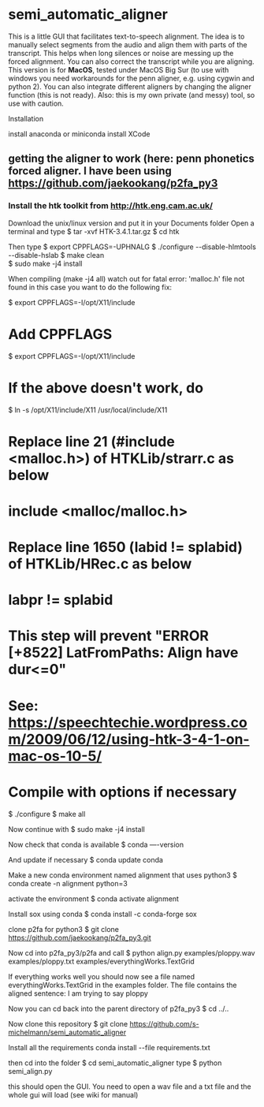 # semi_automatic_aligner
This is a little GUI that facilitates text-to-speech alignment. The idea is to manually select segments from the audio and align them with parts of the transcript. This helps when long silences or noise are messing up the forced alignment. You can also correct the transcript while you are aligning.
This version is for **MacOS**, tested under MacOS Big Sur (to use with windows you need workarounds for the penn aligner, e.g. using cygwin and python 2). You can also integrate different aligners by changing the aligner function (this is not ready). Also: this is my own private (and messy) tool, so use with caution.


Installation

install anaconda or miniconda
install XCode

## getting the aligner to work (here: penn phonetics forced aligner. I have been using https://github.com/jaekookang/p2fa_py3
### Install the htk toolkit from http://htk.eng.cam.ac.uk/
Download the unix/linux version and put it in your Documents folder
Open a terminal and type
$	tar -xvf HTK-3.4.1.tar.gz
$	cd htk

Then type
  $	export CPPFLAGS=-UPHNALG
  $ ./configure --disable-hlmtools --disable-hslab
  $	make clean    
  $	sudo make -j4 install

When compiling (make -j4 all) watch out for fatal error: 'malloc.h' file not found  in this case you want to do the following fix:

$ export CPPFLAGS=-I/opt/X11/include

# Add CPPFLAGS
$ export CPPFLAGS=-I/opt/X11/include

# If the above doesn't work, do
$ ln -s /opt/X11/include/X11 /usr/local/include/X11

# Replace line 21 (#include <malloc.h>) of HTKLib/strarr.c as below
#   include <malloc/malloc.h>

# Replace line 1650 (labid != splabid) of HTKLib/HRec.c as below
#   labpr != splabid
# This step will prevent "ERROR [+8522] LatFromPaths: Align have dur<=0"
# See: https://speechtechie.wordpress.com/2009/06/12/using-htk-3-4-1-on-mac-os-10-5/

# Compile with options if necessary
$ ./configure
$ make all

Now continue with
$ sudo make -j4 install

Now check that conda is available
$ conda —-version

And update if necessary
$ conda update conda

Make a new conda environment named alignment that uses python3
$ conda create -n alignment python=3

activate the environment
$ conda activate alignment

Install sox using conda
$ conda install -c conda-forge sox

clone p2fa for python3
$ git clone https://github.com/jaekookang/p2fa_py3.git

Now cd into p2fa_py3/p2fa and call
$ python align.py examples/ploppy.wav examples/ploppy.txt examples/everythingWorks.TextGrid

If everything works well you should now see a file named everythingWorks.TextGrid in the examples folder. The file contains the aligned sentence: I am trying to say ploppy

Now you can cd back into the parent directory of p2fa_py3
$ cd ../..

Now clone this repository
$ git clone https://github.com/s-michelmann/semi_automatic_aligner

Install all the requirements
conda install --file requirements.txt

then cd into the folder
$ cd semi_automatic_aligner
type
$ python semi_align.py

this should open the GUI. You need to open a wav file and a txt file and the whole gui will load (see wiki for manual)
